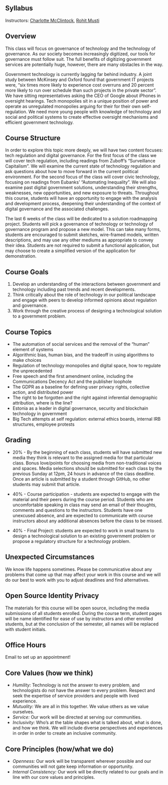 ## Syllabus

Instructors: [Charlotte McClintock](https://charlottemcclintock.github.io/), [Rohit Musti](https://rohitmusti.dev/)

## Overview

This class will focus on governance of technology and the technology of governance. As our society becomes increasingly digitized, our tools for governance must follow suit. The full benefits of digitizing government services are potentially huge, however, there are many obstacles in the way. 

Government technology is currently lagging far behind industry. A joint study between McKinsey and Oxford found that government IT projects were, “six times more likely to experience cost overruns and 20 percent more likely to run over schedule than such projects in the private sector”. We have sitting representatives asking the CEO of Google about iPhones in oversight hearings. Tech monopolies sit in a unique position of power and operate as unregulated monopolies arguing for their for their own self-regulation. We need more young people with knowledge of technology and social and political systems to create effective oversight mechanisms and efficient government technology. 

## Course Structure

In order to explore this topic more deeply, we will have two content focuses: tech regulation and digital governance. For the first focus of the class we will cover tech regulation, including readings from Zuboff’s “Surveillance Capitalism”.  We will examine the current state of technology regulation and ask questions about how to move forward in the current political environment. For the second focus of the class will cover civic technology, focusing on readings from Eubanks’ “Automating Inequality”. We will also examine past digital government solutions, understanding their strengths, weaknesses, new opportunities, and new exposure to threats. Throughout this course, students will have an opportunity to engage with the analysis and development process, deepening their understanding of the context of digital governance and the associated challenges.

The last 6 weeks of the class will be dedicated to a solution roadmapping project. Students will pick a governance of technology or technology of governance program and propose a new model. This can take many forms, students are encouraged to submit sketches, wire-framed models, written descriptions, and may use any other mediums as appropriate to convey their idea. Students are not required to submit a functional application, but may choose to create a simplified version of the application for demonstration.

## Course Goals

1. Develop an understanding of the interactions between government and technology including past trends and recent developments. 
1. Think critically about the role of technology in our political landscape and engage with peers to develop informed opinions about regulation and governance. 
1. Work through the creative process of designing a technological solution to a government problem.

## Course Topics

- The automation of social services and the removal of the “human” element of systems
- Algorithmic bias, human bias, and the tradeoff in using algorithms to make choices
- Regulation of technology monopolies and digital space, how to regulate the unprecedented 
- Free speech and the first amendment online, including the Communications Decency Act and the publisher loophole
- The GDPR as a baseline for defining user privacy rights, collective action, and distributed power
- The right to be forgotten and the right against inferential demographic attribution, where is the line?
- Estonia as a leader in digital governance, security and blockchain technology in government
- Big Tech attempts at self regulation: external ethics boards, internal IRB structures, employee protests

## Grading

- 20% - By the beginning of each class, students will have submitted new media they think is relevant to the assigned media for that particular class. Bonus love/points for choosing media from non-traditional voices and spaces. Media selections should be submitted for each class by the previous Sunday at 12pm, 24 hours in advance of the class deadline. Once an article is submitted by a student through GitHub, no other students may submit that article. 

- 40% - Course participation - students are expected to engage with the material and their peers during the course period. Students who are uncomfortable speaking in class may send an email of their thoughts, comments and questions to the instructors. Students have one unexcused absence, and are expected to communicate with course instructors about any additional absences before the class to be missed. 

- 40% - Final Project: students are expected to work in small teams to design a technological solution to an existing government problem or propose a regulatory structure for a technology problem. 

## Unexpected Circumstances

We know life happens sometimes. Please be communicative about any problems that come up that may affect your work in this course and we will do our best to work with you to adjust deadlines and find alternatives. 

## Open Source Identity Privacy

The materials for this course will be open source, including the media submissions of all students enrolled. During the course term, student pages will be name identified for ease of use by instructors and other enrolled students, but at the conclusion of the semester, all names will be replaced with student initials. 
 
## Office Hours

Email to set up an appointment!

## Core Values (how we think)
- *Humility:* Technology is not the answer to every problem, and technologists do not have the answer to every problem. Respect and seek the expertise of service providers and people with lived experience. 
- *Mutuality:* We are all in this together. We value others as we value ourselves. 
- *Service:* Our work will be directed at serving our communities. 
- *Inclusivity:* Who’s at the table shapes what is talked about, what is done, and how we think. We will include diverse perspectives and experiences in order in order to create an inclusive community.

## Core Principles (how/what we do)
- *Openness:* Our work will be transparent wherever possible and our communities will not gate keep information or opportunity. 
- *Internal Consistency:* Our work will be directly related to our goals and in line with our core values and principles. 